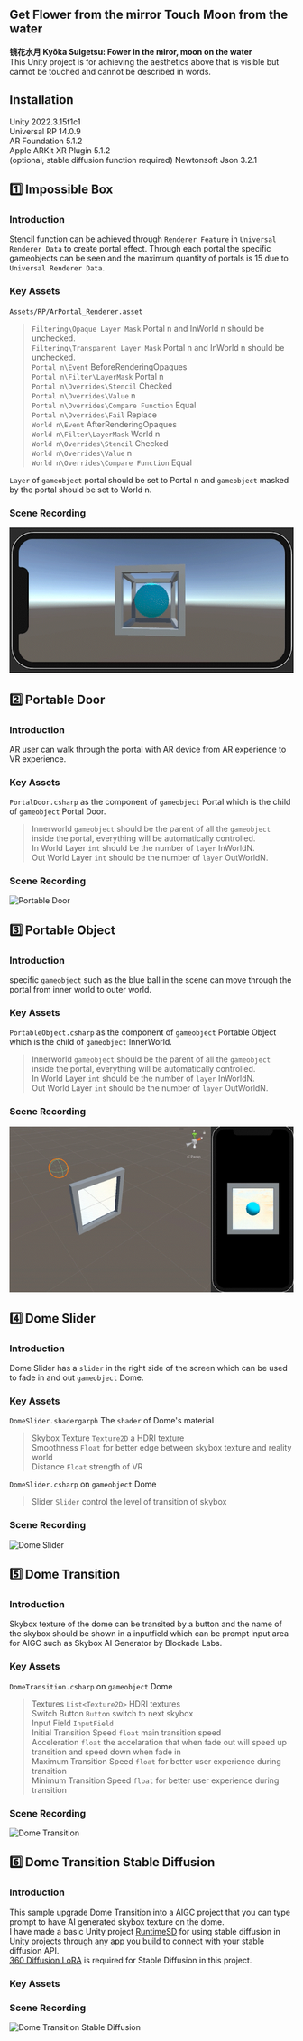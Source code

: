 ## Get Flower from the mirror Touch Moon from the water
**镜花水月 Kyōka Suigetsu: Fower in the miror, moon on the water**  
This Unity project is for achieving the aesthetics above that is visible but cannot be touched and cannot be described in words. 
## Installation  
Unity 2022.3.15f1c1  
Universal RP 14.0.9  
AR Foundation 5.1.2  
Apple ARKit XR Plugin 5.1.2  
(optional, stable diffusion function required) Newtonsoft Json 3.2.1  

## :one: Impossible Box
### Introduction
Stencil function can be achieved through `Renderer Feature` in `Universal Renderer Data` to create portal effect. Through each portal the specific gameobjects can be seen and the maximum quantity of portals is 15 due to  `Universal Renderer Data`.
### Key Assets
`Assets/RP/ArPortal_Renderer.asset`  
>`Filtering\Opaque Layer Mask` Portal n and InWorld n should be unchecked.  
>`Filtering\Transparent Layer Mask` Portal n and InWorld n should be unchecked.  
>`Portal n\Event` BeforeRenderingOpaques  
>`Portal n\Filter\LayerMask` Portal n  
>`Portal n\Overrides\Stencil` Checked  
>`Portal n\Overrides\Value` n  
>`Portal n\Overrides\Compare Function` Equal  
>`Portal n\Overrides\Fail` Replace  
>`World n\Event` AfterRenderingOpaques  
>`World n\Filter\LayerMask` World n  
>`World n\Overrides\Stencil` Checked  
>`World n\Overrides\Value` n  
>`World n\Overrides\Compare Function` Equal  
  
`Layer` of `gameobject` portal should be set to Portal n and `gameobject` masked by the portal should be set to World n.  
### Scene Recording
![Impossible Box](https://github.com/Tongzhou-Yu/ar-portal-arfoundation-urp/blob/main/ScreenRecordingGIF/ImpossibleBox.gif)  
## 2️⃣ Portable Door
### Introduction
AR user can walk through the portal with AR device from AR experience to VR experience.  
### Key Assets
`PortalDoor.csharp` as the component of `gameobject` Portal which is the child of `gameobject` Portal Door.  
>Innerworld `gameobject` should be the parent of all the `gameobject` inside the portal, everything will be automatically controlled.  
>In World Layer `int` should be the number of `layer` InWorldN.  
>Out World Layer `int` should be the number of `layer` OutWorldN.  
### Scene Recording
![Portable Door](https://github.com/Tongzhou-Yu/ar-portal-arfoundation-urp/blob/main/ScreenRecordingGIF/PortableDoor.gif)  
## 3️⃣ Portable Object
### Introduction
specific `gameobject` such as the blue ball in the scene can move through the portal from inner world to outer world.  
### Key Assets
`PortableObject.csharp` as the component of `gameobject` Portable Object which is the child of `gameobject` InnerWorld.  
>Innerworld `gameobject` should be the parent of all the `gameobject` inside the portal, everything will be automatically controlled.  
>In World Layer `int` should be the number of `layer` InWorldN.  
>Out World Layer `int` should be the number of `layer` OutWorldN.   
### Scene Recording
![Portable Object](https://github.com/Tongzhou-Yu/ar-portal-arfoundation-urp/blob/main/ScreenRecordingGIF/PortableObject.gif)  
## 4️⃣ Dome Slider
### Introduction
Dome Slider has a `slider` in the right side of the screen which can be used to fade in and out `gameobject` Dome.  
### Key Assets
`DomeSlider.shadergarph` The `shader` of Dome's material
>Skybox Texture `Texture2D` a HDRI texture  
>Smoothness `Float` for better edge between skybox texture and reality world  
>Distance `Float` strength of VR

`DomeSlider.csharp` on `gameobject` Dome  
>Slider `Slider` control the level of transition of skybox  
### Scene Recording
![Dome Slider](https://github.com/Tongzhou-Yu/ar-portal-arfoundation-urp/blob/main/ScreenRecordingGIF/DomeSlider.gif)  
## 5️⃣ Dome Transition
### Introduction
Skybox texture of the dome can be transited by a button and the name of the skybox should be shown in a inputfield which can be prompt input area for AIGC such as Skybox AI Generator by Blockade Labs.  
### Key Assets
`DomeTransition.csharp` on `gameobject` Dome  
>Textures `List<Texture2D>` HDRI textures  
>Switch Button `Button` switch to next skybox  
>Input Field `InputField`  
>Initial Transition Speed `float` main transition speed  
>Acceleration `float` the accelaration that when fade out will speed up transition and speed down when fade in  
>Maximum Transition Speed `float` for better user experience during transition  
>Minimum Transition Speed `float` for better user experience during transition  
### Scene Recording
![Dome Transition](https://github.com/Tongzhou-Yu/ar-portal-arfoundation-urp/blob/main/ScreenRecordingGIF/DomeTransition.gif)  
## 6️⃣ Dome Transition Stable Diffusion
### Introduction  
This sample upgrade Dome Transition into a AIGC project that you can type prompt to have AI generated skybox texture on the dome.  
I have made a basic Unity project [RuntimeSD](https://github.com/Tongzhou-Yu/RuntimeStableDiffusion) for using stable diffusion in Unity projects through any app you build to connect with your stable diffusion API.  
[360 Diffusion LoRA](https://civitai.com/models/26815/360-diffusion-lora-for-sd-15) is required for Stable Diffusion in this project.  
### Key Assets
### Scene Recording
![Dome Transition Stable Diffusion](https://github.com/Tongzhou-Yu/ar-portal-arfoundation-urp/blob/main/ScreenRecordingGIF/DomeTransition_StableDiffusion.gif)  

